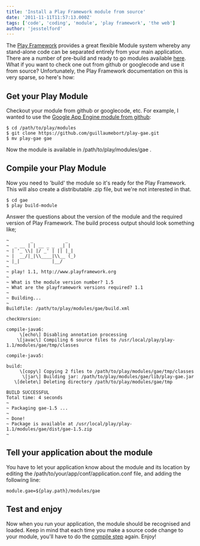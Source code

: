 ```yaml
---
title: 'Install a Play Framework module from source'
date: '2011-11-11T11:57:13.000Z'
tags: ['code', 'coding', 'module', 'play framework', 'the web']
author: 'jesstelford'
---
```


The [Play Framework](http://www.playframework.org) provides a great flexible Module system whereby any stand-alone code can be separated entirely from your main application. There are a number of pre-build and ready to go modules available [here](http://www.playframework.org/modules). What if you want to check one out from github or googlecode and use it from source? Unfortunately, the Play Framework documentation on this is very sparse, so here's how:

## Get your Play Module

Checkout your module from github or googlecode, etc. For example, I wanted to use the [Google App Engine module from github](https://github.com/guillaumebort/play-gae):

```
$ cd /path/to/play/modules
$ git clone https://github.com/guillaumebort/play-gae.git
$ mv play-gae gae
```

Now the module is available in /path/to/play/modules/gae .

## Compile your Play Module

Now you need to 'build' the module so it's ready for the Play Framework. This will also create a distributable .zip file, but we're not interested in that.

```
$ cd gae
$ play build-module
```

Answer the questions about the version of the module and the required version of Play Framework. The build process output should look something like;

```
~        _            _
~  _ __ | | __ _ _  _| |
~ | '_ \\| |/ _' | || |_|
~ |  __/|_|\\____|\\__ (_)
~ |_|            |__/
~
~ play! 1.1, http://www.playframework.org
~
~ What is the module version number? 1.5
~ What are the playframework versions required? 1.1
~
~ Building...
~
Buildfile: /path/to/play/modules/gae/build.xml

checkVersion:

compile-java6:
     \[echo\] Disabling annotation processing
    \[javac\] Compiling 6 source files to /usr/local/play/play-1.1/modules/gae/tmp/classes

compile-java5:

build:
     \[copy\] Copying 2 files to /path/to/play/modules/gae/tmp/classes
      \[jar\] Building jar: /path/to/play/modules/gae/lib/play-gae.jar
   \[delete\] Deleting directory /path/to/play/modules/gae/tmp

BUILD SUCCESSFUL
Total time: 4 seconds
~
~ Packaging gae-1.5 ...
~
~ Done!
~ Package is available at /usr/local/play/play-1.1/modules/gae/dist/gae-1.5.zip
~
```

## Tell your application about the module

You have to let your application know about the module and its location by editing the /path/to/your/app/conf/application.conf file, and adding the following line:

```
module.gae=${play.path}/modules/gae
```

## Test and enjoy

Now when you run your application, the module should be recognised and loaded. Keep in mind that each time you make a source code change to your module, you'll have to do the [compile step](#compile) again. Enjoy!
